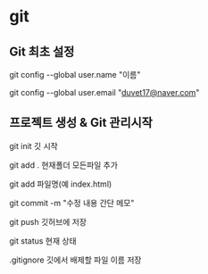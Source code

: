 # git

## Git 최초 설정

git config --global user.name "이름"  

git config --global user.email "duvet17@naver.com"



## 프로젝트 생성 & Git 관리시작
git init 깃 시작

git add . 현재폴더 모든파일 추가

git add 파일명(예 index.html)

git commit -m "수정 내용 간단 메모"

git push 깃허브에 저장

git status 현재 상태

.gitignore 깃에서 배제할 파일 이름 저장
